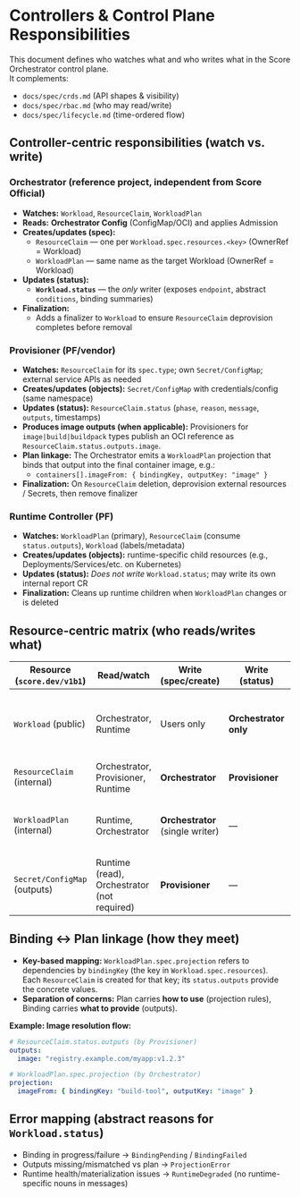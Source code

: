 
# Controllers & Control Plane Responsibilities

This document defines who watches what and who writes what in the Score Orchestrator control plane.  
It complements:
- `docs/spec/crds.md` (API shapes & visibility)
- `docs/spec/rbac.md` (who may read/write)
- `docs/spec/lifecycle.md` (time-ordered flow)

## Controller-centric responsibilities (watch vs. write)

### Orchestrator (reference project, independent from Score Official)
- **Watches:** `Workload`, `ResourceClaim`, `WorkloadPlan`
- **Reads:** **Orchestrator Config** (ConfigMap/OCI) and applies Admission
- **Creates/updates (spec):**
  - `ResourceClaim` — one per `Workload.spec.resources.<key>` (OwnerRef = Workload)
  - `WorkloadPlan` — same name as the target Workload (OwnerRef = Workload)
- **Updates (status):**
  - **`Workload.status`** — the *only* writer (exposes `endpoint`, abstract `conditions`, binding summaries)
- **Finalization:**
  - Adds a finalizer to `Workload` to ensure `ResourceClaim` deprovision completes before removal

### Provisioner (PF/vendor)
- **Watches:** `ResourceClaim` for its `spec.type`; own `Secret/ConfigMap`; external service APIs as needed
- **Creates/updates (objects):** `Secret/ConfigMap` with credentials/config (same namespace)
- **Updates (status):** `ResourceClaim.status` (`phase`, `reason`, `message`, `outputs`, timestamps)
- **Produces image outputs (when applicable):** Provisioners for `image|build|buildpack` types publish an OCI reference as `ResourceClaim.status.outputs.image`.
- **Plan linkage:** The Orchestrator emits a `WorkloadPlan` projection that binds that output into the final container image, e.g.:
  - `containers[].imageFrom: { bindingKey, outputKey: "image" }`
- **Finalization:** On `ResourceClaim` deletion, deprovision external resources / Secrets, then remove finalizer

### Runtime Controller (PF)
- **Watches:** `WorkloadPlan` (primary), `ResourceClaim` (consume `status.outputs`), `Workload` (labels/metadata)
- **Creates/updates (objects):** runtime-specific child resources (e.g., Deployments/Services/etc. on Kubernetes)
- **Updates (status):** *Does not write* `Workload.status`; may write its own internal report CR
- **Finalization:** Cleans up runtime children when `WorkloadPlan` changes or is deleted

## Resource-centric matrix (who reads/writes what)

| Resource (`score.dev/v1b1`) | Read/watch                                 | Write (spec/create)           | Write (status)            | Notes |
|---|---|---|---|---|
| `Workload` (public)         | Orchestrator, Runtime                      | Users only                    | **Orchestrator only**     | Orchestrator attaches a finalizer to control deletion order |
| `ResourceClaim` (internal) | Orchestrator, Provisioner, Runtime       | **Orchestrator**              | **Provisioner**           | One per `resources.<key>` |
| `WorkloadPlan` (internal)   | Runtime, Orchestrator                      | **Orchestrator** (single writer) | —                      | Same name as Workload; OwnerRef = Workload |
| `Secret/ConfigMap` (outputs) | Runtime (read), Orchestrator (not required) | **Provisioner**              | —                         | Same namespace; hidden from users |

## Binding ↔ Plan linkage (how they meet)
- **Key-based mapping:** `WorkloadPlan.spec.projection` refers to dependencies by `bindingKey` (the key in `Workload.spec.resources`).  
  Each `ResourceClaim` is created for that key; its `status.outputs` provide the concrete values.
- **Separation of concerns:** Plan carries **how to use** (projection rules), Binding carries **what to provide** (outputs).

**Example: Image resolution flow:**
```yaml
# ResourceClaim.status.outputs (by Provisioner)
outputs:
  image: "registry.example.com/myapp:v1.2.3"

# WorkloadPlan.spec.projection (by Orchestrator)  
projection:
  imageFrom: { bindingKey: "build-tool", outputKey: "image" }
```

## Error mapping (abstract reasons for `Workload.status`)
- Binding in progress/failure → `BindingPending` / `BindingFailed`
- Outputs missing/mismatched vs plan → `ProjectionError`
- Runtime health/materialization issues → `RuntimeDegraded` (no runtime-specific nouns in messages)
